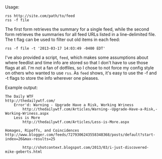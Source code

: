 Usage:

	rss http://site.com/path/to/feed
	rss -f file

The first form retrieves the summary for a single feed,
while the second form retrieves the summaries for all feed URLs listed in a line-delimited file.
The t flag can be used to filter out old items in each feed:

	rss -f file -t '2013-03-17 14:03:49 -0400 EDT'

I've also provided a script, `feed`, which makes some assumptions about where feedlist and time
info are stored so that I don't have to use those flags at all. I'm not a fan of dotfiles, so I chose
to not force my config style on others who wanted to use `rss`. As `feed` shows, it's easy to use
the -f and -t flags to store the info wherever one pleases.

Example output:

	The Daily WTF
	http://thedailywtf.com/
		Error'd: Warning - Upgrade Have a Risk, Working Wriness
			http://thedailywtf.com/Articles/Warning--Upgrade-Have-a-Risk,-Working-Wriness.aspx
		Less is More
			http://thedailywtf.com/Articles/Less-is-More.aspx

	Homages, Ripoffs, and Coincidences
	http://www.blogger.com/feeds/7279306243558348368/posts/default?start-index=26&max-results=25
		
			http://shotcontext.blogspot.com/2013/03/i-just-discovered-mike-geberts.html
